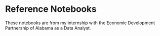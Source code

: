 # Reference Notebooks

These notebooks are from my internship with the Economic Development Partnership of Alabama as a Data Analyst. 
